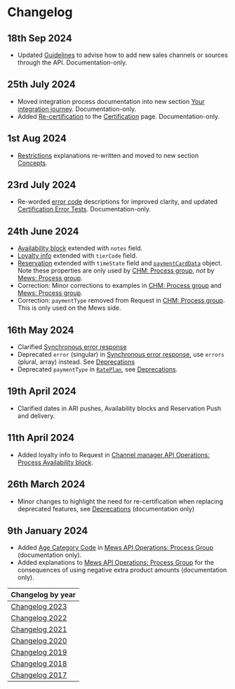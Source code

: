 # Changelog

## 18th Sep 2024

* Updated [Guidelines](../guidelines/README.md#channels) to advise how to add new sales channels or sources through the API. Documentation-only.

## 25th July 2024

* Moved integration process documentation into new section [Your integration journey](../your-journey/README.md). Documentation-only.
* Added [Re-certification](../your-journey/certification.md#re-certification) to the [Certification](../your-journey/certification.md) page. Documentation-only.

## 1st Aug 2024

* [Restrictions](../concepts/restrictions.md) explanations re-written and moved to new section [Concepts](../concepts/README.md).

## 23rd July 2024

* Re-worded [error code](../guidelines/responses.md#error-codes) descriptions for improved clarity, and updated [Certification Error Tests](../your-journey/certification-tests.md#error-tests). Documentation-only.

## 24th June 2024

* [Availability block](../channel-manager-operations/availabilityBlock.md#availability-block) extended with `notes` field.
* [Loyalty info](../mews-operations/reservations.md#loyalty-info) extended with `tierCode` field.
* [Reservation](../mews-operations/reservations.md#reservation) extended with `timeState` field and [`paymentCardData`](../mews-operations/reservations.md#payment-card-data) object. Note these properties are only used by [CHM: Process group](../channel-manager-operations/reservations.md#process-group), _not_ by [Mews: Process group](../mews-operations/reservations.md#process-group).
* Correction: Minor corrections to examples in [CHM: Process group](../channel-manager-operations/reservations.md#process-group) and [Mews: Process group](../mews-operations/reservations.md#process-group).
* Correction: `paymentType` removed from Request in [CHM: Process group](../channel-manager-operations/reservations.md#process-group). This is only used on the Mews side.

## 16th May 2024

* Clarified [Synchronous error response](../guidelines/responses.md#synchronous-error-response)
* Deprecated `error` (singular) in [Synchronous error response](../guidelines/responses.md#synchronous-error-response), use `errors` (plural, array) instead. See [Deprecations](../deprecations/README.md)
* Deprecated `paymentType` in [`RatePlan`](../mews-operations/configuration.md#rate-plan), see [Deprecations](../deprecations/README.md).

## 19th April 2024

* Clarified dates in ARI pushes, Availability blocks and Reservation Push and delivery.

## 11th April 2024

* Added loyalty info to Request in [Channel manager API Operations: Process Availability block](../channel-manager-operations/availabilityBlock.md#availability-block).
  
## 26th March 2024

* Minor changes to highlight the need for re-certification when replacing deprecated features, see [Deprecations](../deprecations/README.md) (documentation only)

## 9th January 2024

* Added [Age Category Code](../mews-operations/reservations.md#age-category-code) in [Mews API Operations: Process Group](../mews-operations/reservations.md#process-group) (documentation only).
* Added explanations to [Mews API Operations: Process Group](../mews-operations/reservations.md#process-group) for the consequences of using negative extra product amounts (documentation only).

| Changelog by year |
| :-- |
| [Changelog 2023](changelog2023.md) |
| [Changelog 2022](changelog2022.md) |
| [Changelog 2021](changelog2021.md) |
| [Changelog 2020](changelog2020.md) |
| [Changelog 2019](changelog2019.md) |
| [Changelog 2018](changelog2018.md) |
| [Changelog 2017](changelog2017.md) |
